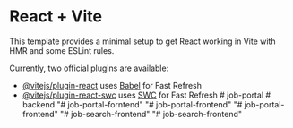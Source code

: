 # React + Vite

This template provides a minimal setup to get React working in Vite with HMR and some ESLint rules.

Currently, two official plugins are available:

- [@vitejs/plugin-react](https://github.com/vitejs/vite-plugin-react/blob/main/packages/plugin-react/README.md) uses [Babel](https://babeljs.io/) for Fast Refresh
- [@vitejs/plugin-react-swc](https://github.com/vitejs/vite-plugin-react-swc) uses [SWC](https://swc.rs/) for Fast Refresh
#   j o b - p o r t a l  
 #   b a c k e n d  
 "# job-portal-forntend" 
"# job-portal-frontend" 
"# job-portal-frontend" 
"# job-search-frontend" 
"# job-search-frontend" 
